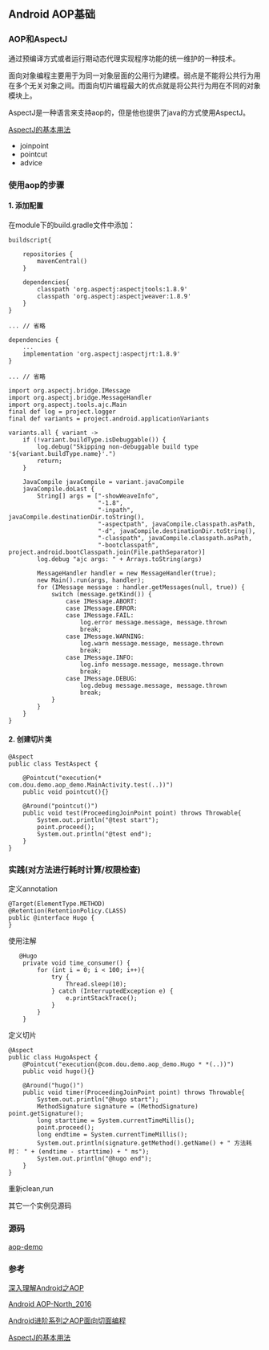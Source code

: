 ## Android AOP基础
### AOP和AspectJ
通过预编译方式或者运行期动态代理实现程序功能的统一维护的一种技术。

面向对象编程主要用于为同一对象层面的公用行为建模。弱点是不能将公共行为用在多个无关对象之间。而面向切片编程最大的优点就是将公共行为用在不同的对象模块上。

AspectJ是一种语言来支持aop的，但是他也提供了java的方式使用AspectJ。

[AspectJ的基本用法](https://blog.csdn.net/vonnie_jade/article/details/68955248)
- joinpoint 
- pointcut
- advice

### 使用aop的步骤
#### 1. 添加配置
在module下的build.gradle文件中添加：

    buildscript{

        repositories {
            mavenCentral()
        }

        dependencies{
            classpath 'org.aspectj:aspectjtools:1.8.9'
            classpath 'org.aspectj:aspectjweaver:1.8.9'
        }
    }
    
    ... // 省略
    
    dependencies {
        ...
        implementation 'org.aspectj:aspectjrt:1.8.9'
	}
    
    ... // 省略
    
    import org.aspectj.bridge.IMessage
    import org.aspectj.bridge.MessageHandler
    import org.aspectj.tools.ajc.Main
    final def log = project.logger
    final def variants = project.android.applicationVariants

    variants.all { variant ->
        if (!variant.buildType.isDebuggable()) {
            log.debug("Skipping non-debuggable build type '${variant.buildType.name}'.")
            return;
        }

        JavaCompile javaCompile = variant.javaCompile
        javaCompile.doLast {
            String[] args = ["-showWeaveInfo",
                             "-1.8",
                             "-inpath", javaCompile.destinationDir.toString(),
                             "-aspectpath", javaCompile.classpath.asPath,
                             "-d", javaCompile.destinationDir.toString(),
                             "-classpath", javaCompile.classpath.asPath,
                             "-bootclasspath", project.android.bootClasspath.join(File.pathSeparator)]
            log.debug "ajc args: " + Arrays.toString(args)

            MessageHandler handler = new MessageHandler(true);
            new Main().run(args, handler);
            for (IMessage message : handler.getMessages(null, true)) {
                switch (message.getKind()) {
                    case IMessage.ABORT:
                    case IMessage.ERROR:
                    case IMessage.FAIL:
                        log.error message.message, message.thrown
                        break;
                    case IMessage.WARNING:
                        log.warn message.message, message.thrown
                        break;
                    case IMessage.INFO:
                        log.info message.message, message.thrown
                        break;
                    case IMessage.DEBUG:
                        log.debug message.message, message.thrown
                        break;
                }
            }
        }
    }
    
#### 2. 创建切片类

    @Aspect
    public class TestAspect {

        @Pointcut("execution(* com.dou.demo.aop_demo.MainActivity.test(..))")
        public void pointcut(){}

        @Around("pointcut()")
        public void test(ProceedingJoinPoint point) throws Throwable{
            System.out.println("@test start");
            point.proceed();
            System.out.println("@test end");
        }
    }

### 实践(对方法进行耗时计算/权限检查)
定义annotation

    @Target(ElementType.METHOD)
    @Retention(RetentionPolicy.CLASS)
    public @interface Hugo {
    }

使用注解

       @Hugo
        private void time_consumer() {
            for (int i = 0; i < 100; i++){
                try {
                    Thread.sleep(10);
                } catch (InterruptedException e) {
                    e.printStackTrace();
                }
            }
        }

定义切片

    @Aspect
    public class HugoAspect {
        @Pointcut("execution(@com.dou.demo.aop_demo.Hugo * *(..))")
        public void hugo(){}

        @Around("hugo()")
        public void timer(ProceedingJoinPoint point) throws Throwable{
            System.out.println("@hugo start");
            MethodSignature signature = (MethodSignature) point.getSignature();
            long starttime = System.currentTimeMillis();
            point.proceed();
            long endtime = System.currentTimeMillis();
            System.out.println(signature.getMethod().getName() + " 方法耗时： " + (endtime - starttime) + " ms");
            System.out.println("@hugo end");
        }
    }

重新clean,run

其它一个实例见源码

### 源码
[aop-demo](https://github.com/douyn/aop-demo.git)

### 参考
[深入理解Android之AOP](https://blog.csdn.net/innost/article/details/49387395)

[Android AOP-North_2016](https://www.jianshu.com/nb/1529181)

[Android进阶系列之AOP面向切面编程](https://blog.csdn.net/sw5131899/article/details/53885957)

[AspectJ的基本用法](https://blog.csdn.net/vonnie_jade/article/details/68955248)